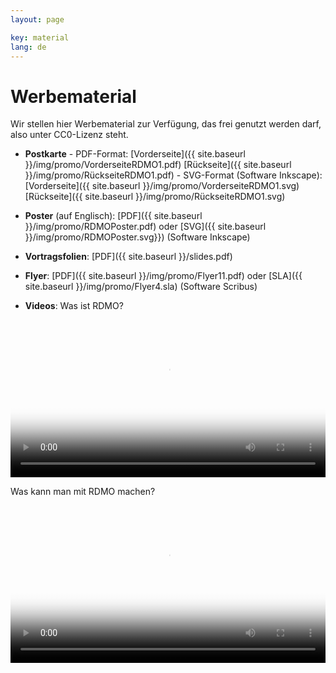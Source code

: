 ```yaml
---
layout: page

key: material
lang: de
---
```


Werbematerial
============

Wir stellen hier Werbematerial zur Verfügung, das frei genutzt werden darf, also unter CC0-Lizenz steht.

* **Postkarte** - PDF-Format: [Vorderseite]({{ site.baseurl }}/img/promo/VorderseiteRDMO1.pdf) [Rückseite]({{ site.baseurl }}/img/promo/RückseiteRDMO1.pdf)
            - SVG-Format (Software Inkscape): [Vorderseite]({{ site.baseurl }}/img/promo/VorderseiteRDMO1.svg) [Rückseite]({{ site.baseurl }}/img/promo/RückseiteRDMO1.svg)
* **Poster** (auf Englisch): [PDF]({{ site.baseurl }}/img/promo/RDMOPoster.pdf) oder [SVG]({{ site.baseurl }}/img/promo/RDMOPoster.svg}}) (Software Inkscape)
* **Vortragsfolien**: [PDF]({{ site.baseurl }}/slides.pdf)
* **Flyer**: [PDF]({{ site.baseurl }}/img/promo/Flyer11.pdf) oder [SLA]({{ site.baseurl }}/img/promo/Flyer4.sla) (Software Scribus)

* **Videos**: Was ist RDMO?

<video poster="{{ site.baseurl}}/img/promo/WasistRDMO.png" controls="controls" style="width: 100%;"><source src="{{ site.baseurl}}/img/promo/Was_ist_RDMO_v4.mp4" type="video/mp4">Your browser does not support the video tag.</video>

Was kann man mit RDMO machen?

<video poster="{{ site.baseurl}}/img/promo/RDMOerklaert.png" controls="controls" style="width: 100%;"><source src="{{ site.baseurl}}/img/promo/RDMO_erklaert_v4.mp4" type="video/mp4">Your browser does not support the video tag.</video>
